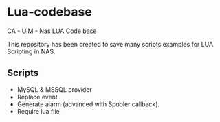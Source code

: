 # Lua-codebase
CA - UIM - Nas LUA Code base

This repository has been created to save many scripts examples for LUA Scripting in NAS.

## Scripts 

- MySQL & MSSQL provider
- Replace event
- Generate alarm (advanced with Spooler callback).
- Require lua file

